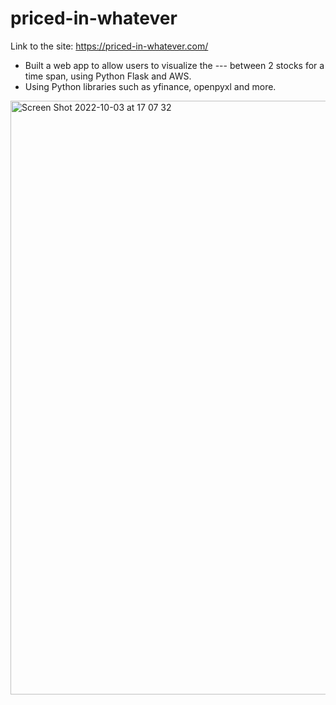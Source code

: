 # priced-in-whatever


Link to the site: https://priced-in-whatever.com/


-	Built a web app to allow users to visualize the --- between 2 stocks for a time span, using Python Flask and AWS.
-	Using Python libraries such as yfinance, openpyxl and more.




<img width="950" alt="Screen Shot 2022-10-03 at 17 07 32" src="https://user-images.githubusercontent.com/95490556/193598178-60366faa-56bd-4266-b415-fd5b7915662a.png">
